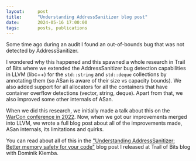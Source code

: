 ```yaml
---
layout:     post
title:      "Understanding AddressSanitizer blog post"
date:       2024-05-16 17:00:00
tags:       posts, publications
---
```


Some time ago during an audit I found an out-of-bounds bug that was not detected by AddressSanitizer.

I wondered why this happened and this spawned a whole research in Trail of Bits where we extended the 
AddressSanitizer bug detection capabilities in LLVM (libc++) for the `std::string` and `std::deque` collections 
by annotating them (so ASan is aware of their size vs capacity bounds). 
We also added support for all allocators for all the containers that have container overflow detections (vector, string, deque). 
Apart from that, we also improved some other internals of ASan.

When we did this research, we initially made a talk about this on the [WarCon conference in 2022](https://docs.google.com/presentation/d/1Wnn1Vmt5OwTra619j2_QiP1QA8XpWi4qTT9p9lMDR-8/). 
Now, when we got our improvements merged into LLVM, we wrote a full blog post about all of the improvements made, ASan internals, its limitations and quirks.

You can read about all of this in the 
["Understanding AddressSanitizer: Better memory safety for your code"](https://blog.trailofbits.com/2024/05/16/understanding-addresssanitizer-better-memory-safety-for-your-code/) 
blog post I released at Trail of Bits blog with Dominik Klemba.
